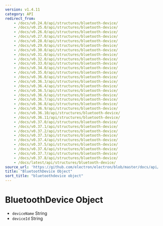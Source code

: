 ```yaml
---
version: v1.4.11
category: API
redirect_from:
    - /docs/v0.24.0/api/structures/bluetooth-device/
    - /docs/v0.25.0/api/structures/bluetooth-device/
    - /docs/v0.26.0/api/structures/bluetooth-device/
    - /docs/v0.27.0/api/structures/bluetooth-device/
    - /docs/v0.28.0/api/structures/bluetooth-device/
    - /docs/v0.29.0/api/structures/bluetooth-device/
    - /docs/v0.30.0/api/structures/bluetooth-device/
    - /docs/v0.31.0/api/structures/bluetooth-device/
    - /docs/v0.32.0/api/structures/bluetooth-device/
    - /docs/v0.33.0/api/structures/bluetooth-device/
    - /docs/v0.34.0/api/structures/bluetooth-device/
    - /docs/v0.35.0/api/structures/bluetooth-device/
    - /docs/v0.36.0/api/structures/bluetooth-device/
    - /docs/v0.36.3/api/structures/bluetooth-device/
    - /docs/v0.36.4/api/structures/bluetooth-device/
    - /docs/v0.36.5/api/structures/bluetooth-device/
    - /docs/v0.36.6/api/structures/bluetooth-device/
    - /docs/v0.36.7/api/structures/bluetooth-device/
    - /docs/v0.36.8/api/structures/bluetooth-device/
    - /docs/v0.36.9/api/structures/bluetooth-device/
    - /docs/v0.36.10/api/structures/bluetooth-device/
    - /docs/v0.36.11/api/structures/bluetooth-device/
    - /docs/v0.37.0/api/structures/bluetooth-device/
    - /docs/v0.37.1/api/structures/bluetooth-device/
    - /docs/v0.37.2/api/structures/bluetooth-device/
    - /docs/v0.37.3/api/structures/bluetooth-device/
    - /docs/v0.37.4/api/structures/bluetooth-device/
    - /docs/v0.37.5/api/structures/bluetooth-device/
    - /docs/v0.37.6/api/structures/bluetooth-device/
    - /docs/v0.37.7/api/structures/bluetooth-device/
    - /docs/v0.37.8/api/structures/bluetooth-device/
    - /docs/latest/api/structures/bluetooth-device/
source_url: 'https://github.com/electron/electron/blob/master/docs/api/structures/bluetooth-device.md'
title: "BluetoothDevice Object"
sort_title: "bluetoothdevice object"
---
```


# BluetoothDevice Object

* `deviceName` String
* `deviceId` String
